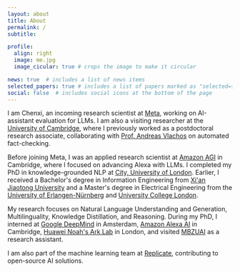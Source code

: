 ```yaml
---
layout: about
title: About
permalink: /
subtitle: 

profile:
  align: right
  image: me.jpg
  image_cicular: true # crops the image to make it circular

news: true  # includes a list of news items
selected_papers: true # includes a list of papers marked as "selected={true}"
social: false  # includes social icons at the bottom of the page
---
```


I am Chenxi, an incoming research scientist at [Meta](https://ai.meta.com/research/), working on AI-assistant evaluation for LLMs. I am also a visiting researcher at the [University of Cambridge](https://www.cst.cam.ac.uk/about), where I previously worked as a postdoctoral research associate, collaborating with [Prof. Andreas Vlachos](https://www.cst.cam.ac.uk/people/av308) on automated fact-checking.

Before joining Meta, I was an applied research scientist at [Amazon AGI](https://www.amazon.science/locations/london-and-cambridge) in Cambridge, where I focused on advancing Alexa with LLMs. I completed my PhD in knowledge-grounded NLP at [City, University of London](https://www.city.ac.uk/). Earlier, I received a Bachelor's degree in Information Engineering from [Xi'an Jiaotong University](http://en.xjtu.edu.cn/) and a Master's degree in Electrical Engineering from the [University of Erlangen-Nürnberg](https://www.fau.eu/) and [University College London](https://www.ucl.ac.uk/).

My research focuses on Natural Language Understanding and Generation, Multilinguality, Knowledge Distillation, and Reasoning. During my PhD, I interned at [Google DeepMind](https://www.deepmind.com/) in Amsterdam, [Amazon Alexa AI](https://amazon.jobs/en-gb/landing_pages/Cambridge) in Cambridge, [Huawei Noah's Ark Lab](https://noahlab.com.hk/) in London, and visited [MBZUAI](https://mbzuai.ac.ae/) as a research assistant.

I am also part of the machine learning team at [Replicate](https://replicate.com/), contributing to open-source AI solutions.
